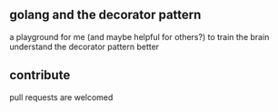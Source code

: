 ## golang and the decorator pattern

a playground for me (and maybe helpful for others?) to train the brain understand the decorator pattern better

## contribute

pull requests are welcomed 
